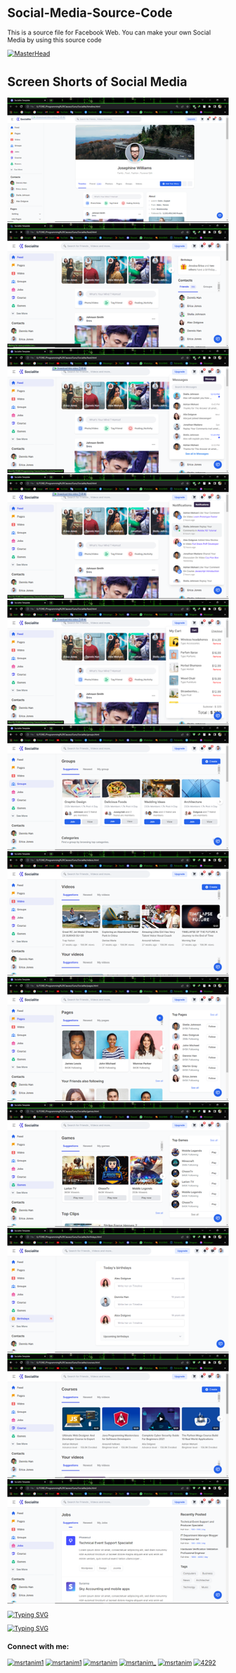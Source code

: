 # Social-Media-Source-Code
This is a source file for Facebook Web. You can make your own Social Media by using this source code

[![MasterHead](https://github.com/MSRTanim/all-REDME/blob/0afe6c9494b62558a8ded75b023646752e92a540/a62c047f-8369-493c-ab14-71ef51bebc55_rw_1200.gif)](http://www.msrtanim.xyz)

# Screen Shorts of Social Media

[![MasterHead](https://github.com/MSRTanim/Social-Media-Source-Code/blob/6abe75aa6eebffa44f3717cca4a9add290cb29fd/Screen%20Shorts/Screenshot%20(144).png)](http://www.msrtanim.xyz)
[![MasterHead](https://github.com/MSRTanim/Social-Media-Source-Code/blob/6abe75aa6eebffa44f3717cca4a9add290cb29fd/Screen%20Shorts/Screenshot%20(145).png)](http://www.msrtanim.xyz)
[![MasterHead](https://github.com/MSRTanim/Social-Media-Source-Code/blob/6abe75aa6eebffa44f3717cca4a9add290cb29fd/Screen%20Shorts/Screenshot%20(146).png)](http://www.msrtanim.xyz)
[![MasterHead](https://github.com/MSRTanim/Social-Media-Source-Code/blob/6abe75aa6eebffa44f3717cca4a9add290cb29fd/Screen%20Shorts/Screenshot%20(147).png)](http://www.msrtanim.xyz)
[![MasterHead](https://github.com/MSRTanim/Social-Media-Source-Code/blob/6abe75aa6eebffa44f3717cca4a9add290cb29fd/Screen%20Shorts/Screenshot%20(148).png)](http://www.msrtanim.xyz)
[![MasterHead](https://github.com/MSRTanim/Social-Media-Source-Code/blob/6abe75aa6eebffa44f3717cca4a9add290cb29fd/Screen%20Shorts/Screenshot%20(149).png)](http://www.msrtanim.xyz)
[![MasterHead](https://github.com/MSRTanim/Social-Media-Source-Code/blob/6abe75aa6eebffa44f3717cca4a9add290cb29fd/Screen%20Shorts/Screenshot%20(150).png)](http://www.msrtanim.xyz)
[![MasterHead](https://github.com/MSRTanim/Social-Media-Source-Code/blob/6abe75aa6eebffa44f3717cca4a9add290cb29fd/Screen%20Shorts/Screenshot%20(151).png)](http://www.msrtanim.xyz)
[![MasterHead](https://github.com/MSRTanim/Social-Media-Source-Code/blob/6abe75aa6eebffa44f3717cca4a9add290cb29fd/Screen%20Shorts/Screenshot%20(152).png)](http://www.msrtanim.xyz)
[![MasterHead](https://github.com/MSRTanim/Social-Media-Source-Code/blob/6abe75aa6eebffa44f3717cca4a9add290cb29fd/Screen%20Shorts/Screenshot%20(153).png)](http://www.msrtanim.xyz)
[![MasterHead](https://github.com/MSRTanim/Social-Media-Source-Code/blob/6abe75aa6eebffa44f3717cca4a9add290cb29fd/Screen%20Shorts/Screenshot%20(154).png)](http://www.msrtanim.xyz)
[![MasterHead](https://github.com/MSRTanim/Social-Media-Source-Code/blob/6abe75aa6eebffa44f3717cca4a9add290cb29fd/Screen%20Shorts/Screenshot%20(155).png)](http://www.msrtanim.xyz)


[![Typing SVG](https://readme-typing-svg.herokuapp.com?font=Fira+Code&pause=1000&color=24F709&width=435&lines=%E2%9A%A0%EF%B8%8FONLY+TERMUX+TERMINAL+CAN+RUN+THIS%E2%9A%A0%EF%B8%8F)](https://git.io/typing-svg)


[![Typing SVG](https://readme-typing-svg.herokuapp.com?font=Fira+Code&pause=1000&color=00F716&width=435&lines=YOU+RESPECT+ME%2C+I+RESPECT+YOU%F0%9F%A5%B0;YOU+DESPECT+ME%2C+I+FUCK+YOU%F0%9F%96%95%F0%9F%8F%BB)](https://git.io/typing-svg)

<h3 align="left">Connect with me:</h3>
<p align="left">
<a href="https://fb.com/msrtanim.py" target="blank"><img align="center" src="https://raw.githubusercontent.com/rahuldkjain/github-profile-readme-generator/master/src/images/icons/Social/facebook.svg" alt="msrtanim1" height="30" width="40" /></a>
<a href="https://instagram.com/msrtanim1" target="blank"><img align="center" src="https://raw.githubusercontent.com/rahuldkjain/github-profile-readme-generator/master/src/images/icons/Social/instagram.svg" alt="msrtanim1" height="30" width="40" /></a>
<a href="https://www.youtube.com/c/msrtanim" target="blank"><img align="center" src="https://raw.githubusercontent.com/rahuldkjain/github-profile-readme-generator/master/src/images/icons/Social/youtube.svg" alt="msrtanim" height="30" width="40" /></a>
<a href="https://twitter.com/msrtanim_" target="blank"><img align="center" src="https://raw.githubusercontent.com/rahuldkjain/github-profile-readme-generator/master/src/images/icons/Social/twitter.svg" alt="msrtanim_" height="30" width="40" /></a>
<a href="https://codepen.io/msrtanim" target="blank"><img align="center" src="https://raw.githubusercontent.com/rahuldkjain/github-profile-readme-generator/master/src/images/icons/Social/codepen.svg" alt="msrtanim" height="30" width="40" /></a>
<a href="https://discord.gg/4Y4KUUADMC" target="blank"><img align="center" src="https://raw.githubusercontent.com/rahuldkjain/github-profile-readme-generator/master/src/images/icons/Social/discord.svg" alt="4292" height="30" width="40" /></a>
</p>
